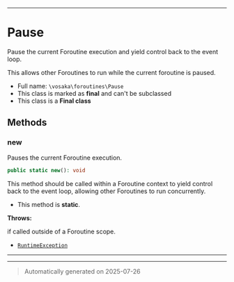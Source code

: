 ***

# Pause

Pause the current Foroutine execution and yield control back to the event loop.

This allows other Foroutines to run while the current foroutine is paused.

* Full name: `\vosaka\foroutines\Pause`
* This class is marked as **final** and can't be subclassed
* This class is a **Final class**




## Methods


### new

Pauses the current Foroutine execution.

```php
public static new(): void
```

This method should be called within a Foroutine context to yield control
back to the event loop, allowing other Foroutines to run concurrently.

* This method is **static**.







**Throws:**
<p>if called outside of a Foroutine scope.</p>

- [`RuntimeException`](../../RuntimeException.md)



***


***
> Automatically generated on 2025-07-26
